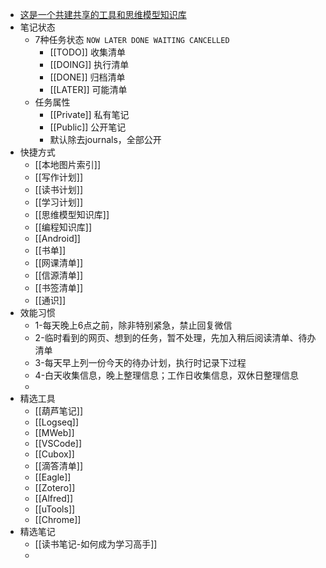 - [这是一个共建共享的工具和思维模型知识库](https://logseq.fishyer.com)
- 笔记状态
	- 7种任务状态 ``NOW LATER DONE WAITING CANCELLED``
		- [[TODO]] 收集清单
		- [[DOING]] 执行清单
		- [[DONE]] 归档清单
		- [[LATER]] 可能清单
	- 任务属性
		- [[Private]] 私有笔记
		- [[Public]] 公开笔记
		- 默认除去journals，全部公开
- 快捷方式
	- [[本地图片索引]]
	- [[写作计划]]
	- [[读书计划]]
	- [[学习计划]]
	- [[思维模型知识库]]
	- [[编程知识库]]
	- [[Android]]
	- [[书单]]
	- [[网课清单]]
	- [[信源清单]]
	- [[书签清单]]
	- [[通识]]
- 效能习惯
	- 1-每天晚上6点之前，除非特别紧急，禁止回复微信
	- 2-临时看到的网页、想到的任务，暂不处理，先加入稍后阅读清单、待办清单
	- 3-每天早上列一份今天的待办计划，执行时记录下过程
	- 4-白天收集信息，晚上整理信息；工作日收集信息，双休日整理信息
	-
- 精选工具
	- [[葫芦笔记]]
	- [[Logseq]]
	- [[MWeb]]
	- [[VSCode]]
	- [[Cubox]]
	- [[滴答清单]]
	- [[Eagle]]
	- [[Zotero]]
	- [[Alfred]]
	- [[uTools]]
	- [[Chrome]]
- 精选笔记
	- [[读书笔记-如何成为学习高手]]
	-